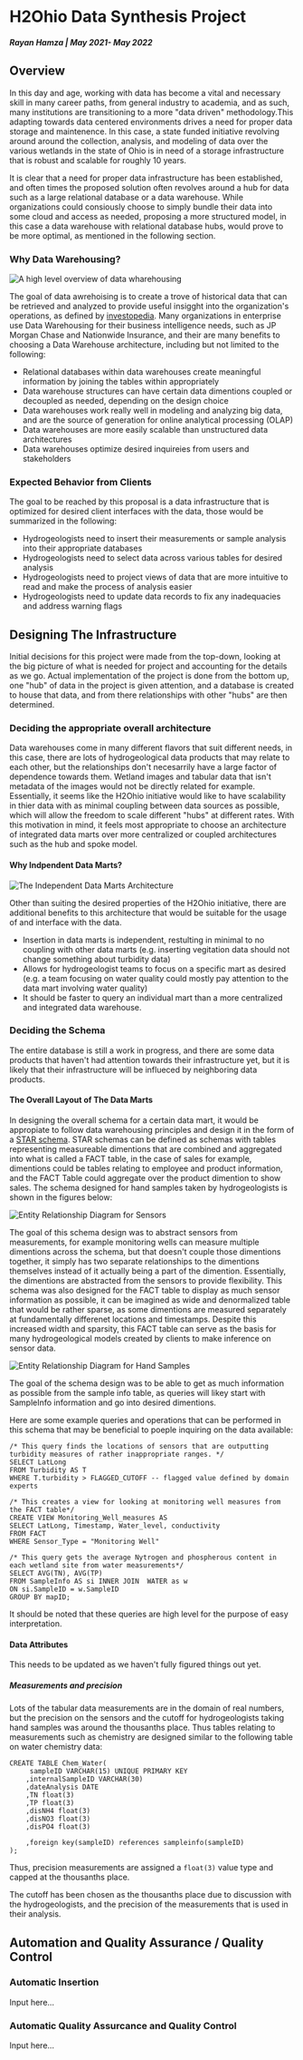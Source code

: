 # H2Ohio Data Synthesis Project

##### Rayan Hamza | May 2021- May 2022

## Overview

<p>In this day and age, working with data has become a vital and necessary skill in many career paths, from general industry to academia, and as such, many institutions are transitioning to a more "data driven" methodology.This adapting towards data centered environments drives a need for proper data storage and maintenence. In this case, a state funded initiative revolving around around the collection, analysis, and modeling of data over the various wetlands in the state of Ohio is in need of a storage infrastructure that is robust and scalable for roughly 10 years. </p>
<p>It is clear that a need for proper data infrastructure has been established, and often times the proposed solution often revolves around a hub for data such as a large relational database or a data warehouse. While organizations could consiously choose to simply bundle their data into some cloud and access as needed, proposing a more structured model, in this case a data warehouse with relational database hubs, would prove to be more optimal, as mentioned in the following section.</p>

### Why Data Warehousing?

<img src="https://1.cms.s81c.com/sites/default/files/2021-01-06/ICLH_Diagram_Batch_02_15-DataWarehouse-WHITEBG.png" alt="A high level overview of data wharehousing">

<p>The goal of data awrehoising is to create a trove of historical data that can be retrieved and analyzed to provide useful insigght into the organization's operations, as defined by <a href="https://www.google.com/url?sa=t&rct=j&q=&esrc=s&source=web&cd=&cad=rja&uact=8&ved=2ahUKEwiywoWJ5sX2AhUSXc0KHSf3AvwQFnoECBcQAw&url=https%3A%2F%2Fwww.investopedia.com%2Fterms%2Fd%2Fdata-warehousing.asp&usg=AOvVaw1JL6iQpJVmWHOaWHNjeSmy">investopedia</a>. Many organizations in enterprise use Data Warehousing for their business intelligence needs, such as JP Morgan Chase and Nationwide Insurance, and their are many benefits to choosing a Data Warehouse architecture, including but not limited to the following:</p>

- Relational databases within data warehouses create meaningful information by joining the tables within appropriately
- Data warehouse structures can have certain data dimentions coupled or decoupled as needed, depending on the design choice
- Data warehouses work really well in modeling and analyzing big data, and are the source of generation for online analytical processing (OLAP)
- Data warehouses are more easily scalable than unstructured data architectures
- Data warehouses optimize desired inquireies from users and stakeholders

### Expected Behavior from Clients

<p>The goal to be reached by this proposal is a data infrastructure that is optimized for desired client interfaces with the data, those would be summarized in the following:</p>

- Hydrogeologists need to insert their measurements or sample analysis into their appropriate databases
- Hydrogeologists need to select data across various tables for desired analysis
- Hydrogeologists need to project views of data that are more intuitive to read and make the process of analysis easier
- Hydrogeologists need to update data records to fix any inadequacies and address warning flags

## Designing The Infrastructure

<p>Initial decisions for this project were made from the top-down, looking at the big picture of what is needed for project and accounting for the details as we go. Actual implementation of the project is done from the bottom up, one "hub" of data in the project is given attention, and a database is created to house that data, and from there relationships with other "hubs" are then determined.</p>

### Deciding the appropriate overall architecture

<p>Data warehouses come in many different flavors that suit different needs, in this case, there are lots of hydrogeological data products that may relate to each other, but the relationships don't necesarrily have a large factor of dependence towards them. Wetland images and tabular data that isn't metadata of the images would not be directly related for example. Essentially, it seems like the H2Ohio initiative would like to have scalability in thier data with as minimal coupling between data sources as possible, which will allow the freedom to scale different "hubs" at different rates. With this motivation in mind, it feels most appropriate to choose an architecture of integrated data marts over more centralized or coupled architectures such as the hub and spoke model.</p>

#### Why Indpendent Data Marts?

<img src="/images/IndependentDataMarts.png" alt="The Independent Data Marts Architecture">

<p>Other than suiting the desired properties of the H2Ohio initiative, there are additional benefits to this architecture that would be suitable for the usage of and interface with the data.</p>

- Insertion in data marts is independent, restulting in minimal to no coupling with other data marts (e.g. inserting vegitation data should not change something about turbidity data)
- Allows for hydrogeologist teams to focus on a specific mart as desired (e.g. a team focusing on water quality could mostly pay attention to the data mart involving water quality)
- It should be faster to query an individual mart than a more centralized and integrated data warehouse.

### Deciding the Schema

<p>The entire database is still a work in progress, and there are some data products that haven't had attention towards their infrastructure yet, but it is likely that their infrastructure will be influeced by neighboring data products.</p>

#### The Overall Layout of The Data Marts

In designing the overall schema for a certain data mart, it would be appropiate to follow data warehousing principles and design it in the form of a <a href="https://en.wikipedia.org/wiki/Star_schema">STAR schema</a>. STAR schemas can be defined as schemas with tables representing measureable dimentions that are combined and aggregated into what is called a FACT table, in the case of sales for example, dimentions could be tables relating to employee and product information, and the FACT Table could aggregate over the product dimention to show sales. The schema designed for hand samples taken by hydrogeologists is shown in the figures below:

<img src="/images/SensorsERD.png" alt="Entity Relationship Diagram for Sensors">

The goal of this schema design was to abstract sensors from measurements, for example monitoring wells can measure multiple dimentions across the schema, but that doesn't couple those dimentions together, it simply has two separate relationships to the dimentions themselves instead of it actually being a part of the dimention. Essentially, the dimentions are abstracted from the sensors to provide flexibility. This schema was also designed for the FACT table to display as much sensor information as possible, it can be imagined as wide and denormalized table that would be rather sparse, as some dimentions are measured separately at fundamentally differenet locations and timestamps. Despite this increased width and sparsity, this FACT table can serve as the basis for many hydrogeological models created by clients to make inference on sensor data.

<img src="/images/HandSamplesERD.png" alt="Entity Relationship Diagram for Hand Samples">

The goal of the schema design was to be able to get as much information as possible from the sample info table, as queries will likey start with SampleInfo information and go into desired dimentions. 

Here are some example queries and operations that can be performed in this schema that may be beneficial to poeple inquiring on the data available:

````
/* This query finds the locations of sensors that are outputting turbidity measures of rather inappropriate ranges. */
SELECT LatLong
FROM Turbidity AS T
WHERE T.turbidity > FLAGGED_CUTOFF -- flagged value defined by domain experts
````

````
/* This creates a view for looking at monitoring well measures from the FACT table*/
CREATE VIEW Monitoring_Well_measures AS
SELECT LatLong, Timestamp, Water_level, conductivity
FROM FACT
WHERE Sensor_Type = "Monitoring Well"
````

````
/* This query gets the average Nytrogen and phospherous content in each wetland site from water measurements*/
SELECT AVG(TN), AVG(TP)
FROM SampleInfo AS si INNER JOIN  WATER as w 
ON si.SampleID = w.SampleID
GROUP BY mapID;
````

It should be noted that these queries are high level for the purpose of easy interpretation.

#### Data Attributes

<p>This needs to be updated as we haven't fully figured things out yet.</p>

##### Measurements and precision

<p>Lots of the tabular data measurements are in the domain of real numbers, but the precision on the sensors and the cutoff for hydrogeologists taking hand samples was around the thousanths place. Thus tables relating to measurements such as chemistry are designed similar to the following table on water chemistry data:<p>


```
CREATE TABLE Chem_Water(
	 sampleID VARCHAR(15) UNIQUE PRIMARY KEY
	,internalSampleID VARCHAR(30) 
	,dateAnalysis DATE 
	,TN float(3) 
	,TP float(3)
	,disNH4 float(3)
	,disNO3 float(3)
	,disPO4 float(3)
	
	,foreign key(sampleID) references sampleinfo(sampleID)
);
```

Thus, precision measurements are assigned a `float(3)` value type and capped at the thousanths place.

The cutoff has been chosen as the thousanths place due to discussion with the hydrogeologists, and the precision of the measurements that is used in their analysis.

## Automation and Quality Assurance / Quality Control

### Automatic Insertion

Input here...

### Automatic Quality Assurcance and Quality Control

Input here...
